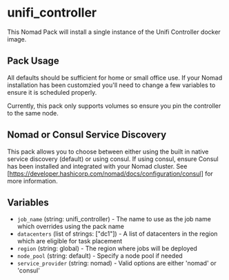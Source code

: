 # unifi_controller

<!-- Include a brief description of your pack -->

This Nomad Pack will install a single instance of the Unifi Controller docker image.

## Pack Usage

<!-- Include information about how to use your pack -->
All defaults should be sufficient for home or small office use. If your Nomad installation has been customzied you'll need to change a few variables to ensure it is scheduled properly. 

Currently, this pack only supports volumes so ensure you pin the controller to the same node.

## Nomad or Consul Service Discovery

This pack allows you to choose between either using the built in native service discovery (default) or using consul. If using consul, ensure Consul has been installed and integrated with your Nomad cluster. See [https://developer.hashicorp.com/nomad/docs/configuration/consul] for more information.

## Variables

<!-- Include information on the variables from your pack -->

- `job_name` (string: unifi_controller) - The name to use as the job name which overrides using
  the pack name
- `datacenters` (list of strings: ["dc1"]) - A list of datacenters in the region which
  are eligible for task placement
- `region` (string: global) - The region where jobs will be deployed
- `node_pool` (string: default) - Specify a node pool if needed
- `service_provider` (string: nomad) - Valid options are either 'nomad' or 'consul'

